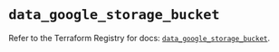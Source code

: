 # `data_google_storage_bucket`

Refer to the Terraform Registry for docs: [`data_google_storage_bucket`](https://registry.terraform.io/providers/hashicorp/google/5.32.0/docs/data-sources/storage_bucket).

